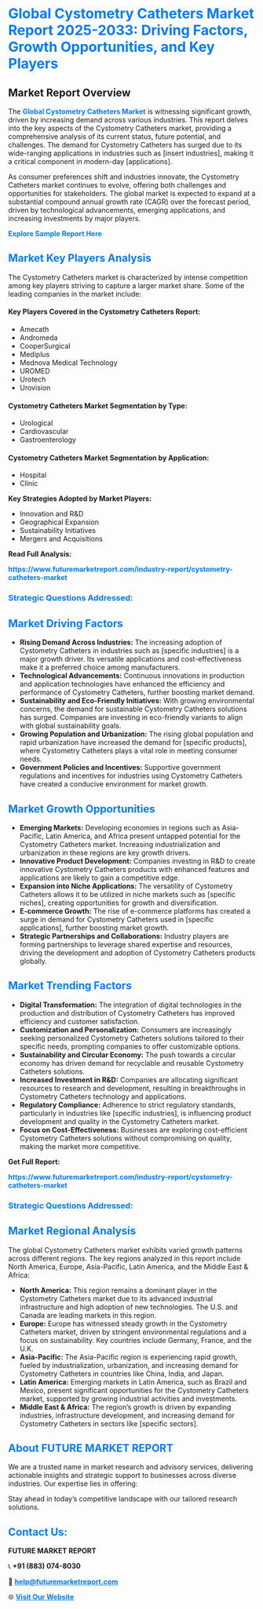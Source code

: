 <h1 style="color: #007BFF;">Global Cystometry Catheters Market Report 2025-2033: Driving Factors, Growth Opportunities, and Key Players</h1>

<section id="overview">
<h2>Market Report Overview</h2>
<p>The <a href="https://www.futuremarketreport.com/industry-report/cystometry-catheters-market" style="color: #007BFF; text-decoration: none;"><strong>Global Cystometry Catheters Market</strong></a> is witnessing significant growth, driven by increasing demand across various industries. This report delves into the key aspects of the Cystometry Catheters market, providing a comprehensive analysis of its current status, future potential, and challenges. The demand for Cystometry Catheters has surged due to its wide-ranging applications in industries such as [insert industries], making it a critical component in modern-day [applications].</p>
<p>As consumer preferences shift and industries innovate, the Cystometry Catheters market continues to evolve, offering both challenges and opportunities for stakeholders. The global market is expected to expand at a substantial compound annual growth rate (CAGR) over the forecast period, driven by technological advancements, emerging applications, and increasing investments by major players.</p>
</section>

<section id="overview">
<p><a href="https://www.futuremarketreport.com/request-sample/reportId=55626" style="color: #007BFF; text-decoration: none;"><strong>Explore Sample Report Here</strong></a></p>
</section>

<section id="key-players">
<h2 style="color: #007BFF;">Market Key Players Analysis</h2>
<p>The Cystometry Catheters market is characterized by intense competition among key players striving to capture a larger market share. Some of the leading companies in the market include:</p>
<h4>Key Players Covered in the Cystometry Catheters Report:</h4>
<ul><li>Amecath</li><li>Andromeda</li><li>CooperSurgical</li><li>Mediplus</li><li>Mednova Medical Technology</li><li>UROMED</li><li>Urotech</li><li>Urovision</li></ul>
<h4>Cystometry Catheters Market Segmentation by Type:</h4>
<ul><li>Urological</li><li>Cardiovascular</li><li>Gastroenterology</li></ul>

<h4>Cystometry Catheters Market Segmentation by Application:</h4>
<ul><li>Hospital</li><li>Clinic</li></ul>
<p><strong>Key Strategies Adopted by Market Players:</strong></p>
<ul>
<li>Innovation and R&D</li>
<li>Geographical Expansion</li>
<li>Sustainability Initiatives</li>
<li>Mergers and Acquisitions</li>
</ul>
</section>

<section>
<p><strong>Read Full Analysis: </strong></p><a href="https://www.futuremarketreport.com/industry-report/cystometry-catheters-market" style="color: #007BFF; text-decoration: none;"><strong>https://www.futuremarketreport.com/industry-report/cystometry-catheters-market</strong></a>
<h3 style="color: #007BFF;">Strategic Questions Addressed:</h3>
</section>

<section id="driving-factors">
<h2 style="color: #007BFF;">Market Driving Factors</h2>
<ul>
<li><strong>Rising Demand Across Industries:</strong> The increasing adoption of Cystometry Catheters in industries such as [specific industries] is a major growth driver. Its versatile applications and cost-effectiveness make it a preferred choice among manufacturers.</li>
<li><strong>Technological Advancements:</strong> Continuous innovations in production and application technologies have enhanced the efficiency and performance of Cystometry Catheters, further boosting market demand.</li>
<li><strong>Sustainability and Eco-Friendly Initiatives:</strong> With growing environmental concerns, the demand for sustainable Cystometry Catheters solutions has surged. Companies are investing in eco-friendly variants to align with global sustainability goals.</li>
<li><strong>Growing Population and Urbanization:</strong> The rising global population and rapid urbanization have increased the demand for [specific products], where Cystometry Catheters plays a vital role in meeting consumer needs.</li>
<li><strong>Government Policies and Incentives:</strong> Supportive government regulations and incentives for industries using Cystometry Catheters have created a conducive environment for market growth.</li>
</ul>
</section>

<section id="growth-opportunities">
<h2 style="color: #007BFF;">Market Growth Opportunities</h2>
<ul>
<li><strong>Emerging Markets:</strong> Developing economies in regions such as Asia-Pacific, Latin America, and Africa present untapped potential for the Cystometry Catheters market. Increasing industrialization and urbanization in these regions are key growth drivers.</li>
<li><strong>Innovative Product Development:</strong> Companies investing in R&D to create innovative Cystometry Catheters products with enhanced features and applications are likely to gain a competitive edge.</li>
<li><strong>Expansion into Niche Applications:</strong> The versatility of Cystometry Catheters allows it to be utilized in niche markets such as [specific niches], creating opportunities for growth and diversification.</li>
<li><strong>E-commerce Growth:</strong> The rise of e-commerce platforms has created a surge in demand for Cystometry Catheters used in [specific applications], further boosting market growth.</li>
<li><strong>Strategic Partnerships and Collaborations:</strong> Industry players are forming partnerships to leverage shared expertise and resources, driving the development and adoption of Cystometry Catheters products globally.</li>
</ul>
</section>

<section id="trending-factors">
<h2 style="color: #007BFF;">Market Trending Factors</h2>
<ul>
<li><strong>Digital Transformation:</strong> The integration of digital technologies in the production and distribution of Cystometry Catheters has improved efficiency and customer satisfaction.</li>
<li><strong>Customization and Personalization:</strong> Consumers are increasingly seeking personalized Cystometry Catheters solutions tailored to their specific needs, prompting companies to offer customizable options.</li>
<li><strong>Sustainability and Circular Economy:</strong> The push towards a circular economy has driven demand for recyclable and reusable Cystometry Catheters solutions.</li>
<li><strong>Increased Investment in R&D:</strong> Companies are allocating significant resources to research and development, resulting in breakthroughs in Cystometry Catheters technology and applications.</li>
<li><strong>Regulatory Compliance:</strong> Adherence to strict regulatory standards, particularly in industries like [specific industries], is influencing product development and quality in the Cystometry Catheters market.</li>
<li><strong>Focus on Cost-Effectiveness:</strong> Businesses are exploring cost-efficient Cystometry Catheters solutions without compromising on quality, making the market more competitive.</li>
</ul>
</section>

<section>
<p><strong>Get Full Report: </strong></p><a href="https://www.futuremarketreport.com/industry-report/cystometry-catheters-market" style="color: #007BFF; text-decoration: none;"><strong>https://www.futuremarketreport.com/industry-report/cystometry-catheters-market</strong></a>
<h3 style="color: #007BFF;">Strategic Questions Addressed:</h3>
</section>


<section id="regional-analysis">
<h2 style="color: #007BFF;">Market Regional Analysis</h2>
<p>The global Cystometry Catheters market exhibits varied growth patterns across different regions. The key regions analyzed in this report include North America, Europe, Asia-Pacific, Latin America, and the Middle East & Africa:</p>
<ul>
<li><strong>North America:</strong> This region remains a dominant player in the Cystometry Catheters market due to its advanced industrial infrastructure and high adoption of new technologies. The U.S. and Canada are leading markets in this region.</li>
<li><strong>Europe:</strong> Europe has witnessed steady growth in the Cystometry Catheters market, driven by stringent environmental regulations and a focus on sustainability. Key countries include Germany, France, and the U.K.</li>
<li><strong>Asia-Pacific:</strong> The Asia-Pacific region is experiencing rapid growth, fueled by industrialization, urbanization, and increasing demand for Cystometry Catheters in countries like China, India, and Japan.</li>
<li><strong>Latin America:</strong> Emerging markets in Latin America, such as Brazil and Mexico, present significant opportunities for the Cystometry Catheters market, supported by growing industrial activities and investments.</li>
<li><strong>Middle East & Africa:</strong> The region’s growth is driven by expanding industries, infrastructure development, and increasing demand for Cystometry Catheters in sectors like [specific sectors].</li>
</ul>
</section>

<footer>
<h2 style="color: #007BFF;">About FUTURE MARKET REPORT</h2>
<p>We are a trusted name in market research and advisory services, delivering actionable insights and strategic support to businesses across diverse industries. Our expertise lies in offering:</p>

<p>Stay ahead in today’s competitive landscape with our tailored research solutions.</p>

<h2 style="color: #007BFF;">Contact Us:</h2>
<p><strong>FUTURE MARKET REPORT</strong></p>
<p>📞 <strong>+91 (883) 074-8030</strong></p>
<p>📧 <strong><a href="mailto:help@futuremarketreport.com" style="color: #007BFF;">help@futuremarketreport.com</a></strong></p>
<p>🌐 <strong><a href="https://www.futuremarketreport.com/" style="color: #007BFF;">Visit Our Website</a></strong></p>
</footer>